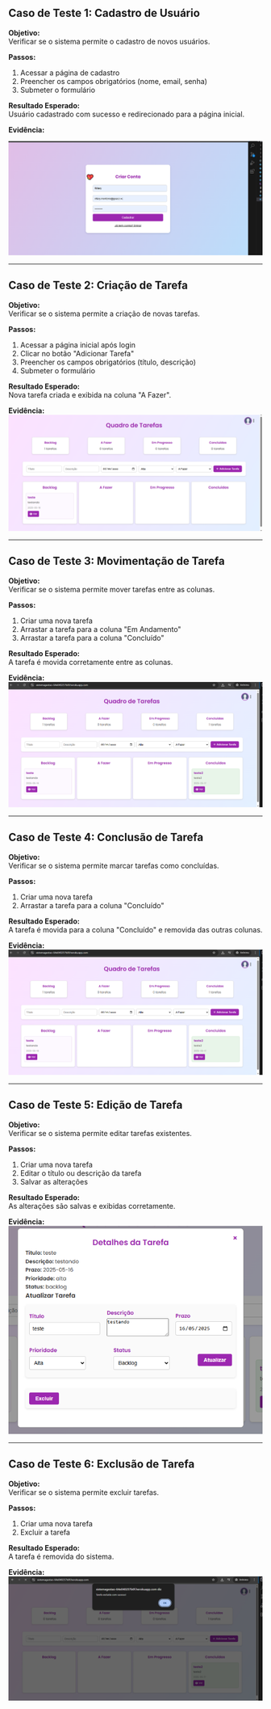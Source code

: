 ## Caso de Teste 1: Cadastro de Usuário

**Objetivo:**  
Verificar se o sistema permite o cadastro de novos usuários.

**Passos:**
1. Acessar a página de cadastro  
2. Preencher os campos obrigatórios (nome, email, senha)  
3. Submeter o formulário  

**Resultado Esperado:**  
Usuário cadastrado com sucesso e redirecionado para a página inicial.

**Evidência:**  

![Print Cadastro de Usuário](print1.png)

---

## Caso de Teste 2: Criação de Tarefa

**Objetivo:**  
Verificar se o sistema permite a criação de novas tarefas.

**Passos:**
1. Acessar a página inicial após login  
2. Clicar no botão "Adicionar Tarefa"  
3. Preencher os campos obrigatórios (título, descrição)  
4. Submeter o formulário  

**Resultado Esperado:**  
Nova tarefa criada e exibida na coluna "A Fazer".


**Evidência:**  
![Print Criação de Tarefa](print2.png)

---

## Caso de Teste 3: Movimentação de Tarefa

**Objetivo:**  
Verificar se o sistema permite mover tarefas entre as colunas.

**Passos:**
1. Criar uma nova tarefa  
2. Arrastar a tarefa para a coluna "Em Andamento"  
3. Arrastar a tarefa para a coluna "Concluído"  

**Resultado Esperado:**  
A tarefa é movida corretamente entre as colunas.

**Evidência:**  
![Print Movimentação de Tarefa](print3.png)

---

## Caso de Teste 4: Conclusão de Tarefa

**Objetivo:**  
Verificar se o sistema permite marcar tarefas como concluídas.

**Passos:**
1. Criar uma nova tarefa  
2. Arrastar a tarefa para a coluna "Concluído"  

**Resultado Esperado:**  
A tarefa é movida para a coluna "Concluído" e removida das outras colunas.


**Evidência:**  
![Print Conclusão de Tarefa](print3.png)

---

## Caso de Teste 5: Edição de Tarefa

**Objetivo:**  
Verificar se o sistema permite editar tarefas existentes.

**Passos:**
1. Criar uma nova tarefa  
2. Editar o título ou descrição da tarefa  
3. Salvar as alterações  

**Resultado Esperado:**  
As alterações são salvas e exibidas corretamente.


**Evidência:**  
![Print Edição de Tarefa](print5.png)

---

## Caso de Teste 6: Exclusão de Tarefa

**Objetivo:**  
Verificar se o sistema permite excluir tarefas.

**Passos:**
1. Criar uma nova tarefa  
2. Excluir a tarefa  

**Resultado Esperado:**  
A tarefa é removida do sistema.


**Evidência:**  
![Print Exclusão de Tarefa](print6.png)
